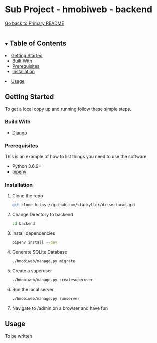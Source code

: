 # Sub Project - hmobiweb - backend

[Go back to Primary README](../README.md)
<!-- TABLE OF CONTENTS -->
<details open="open">
  <summary>
    <h2 style="display: inline-block">Table of Contents</h2>
  </summary>
    <li>
      <a href="#getting-started">Getting Started</a>
      <ul>
        <li><a href="#build-with">Built With</a></li>
        <li><a href="#prerequisites">Prerequisites</a></li>
        <li><a href="#installation">Installation</a></li>
      </ul>
    </li>
    <li>
        <a href="#usage">Usage</a>
    </li>
</details>





<!-- GETTING STARTED -->
## Getting Started

To get a local copy up and running follow these simple steps.

### Build With

* [Django](https://github.com/django/django)

### Prerequisites

This is an example of how to list things you need to use the software.
* Python 3.6.9+
* [pipenv](https://pypi.org/project/pipenv/)


### Installation

1. Clone the repo
   ```sh
   git clone https://github.com/starkyller/dissertacao.git
   ```
2. Change Directory to backend
   ```sh
   cd backend
   ```
3. Install dependencies
   ```sh
   pipenv install --dev
   ```
4. Generate SQLite Database
    ```sh
   ./hmobiweb/manage.py migrate
   ```
5. Create a superuser
    ```sh
   ./hmobiweb/manage.py createsuperuser
   ```
6. Run the local server
    ```sh
   ./hmobiweb/manage.py runserver
   ```
7. Navigate to /admin on a browser and have fun

<!-- USAGE EXAMPLES -->
## Usage

To be written

<!--_For more examples, please refer to the [Documentation]()_ -->


